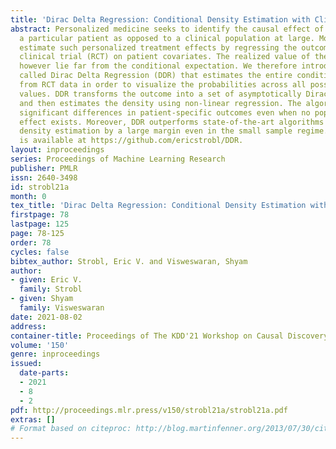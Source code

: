 ```yaml
---
title: 'Dirac Delta Regression: Conditional Density Estimation with Clinical Trials'
abstract: Personalized medicine seeks to identify the causal effect of treatment for
  a particular patient as opposed to a clinical population at large. Most investigators
  estimate such personalized treatment effects by regressing the outcome of a randomized
  clinical trial (RCT) on patient covariates. The realized value of the outcome may
  however lie far from the conditional expectation. We therefore introduce a method
  called Dirac Delta Regression (DDR) that estimates the entire conditional density
  from RCT data in order to visualize the probabilities across all possible outcome
  values. DDR transforms the outcome into a set of asymptotically Dirac delta distributions
  and then estimates the density using non-linear regression. The algorithm can identify
  significant differences in patient-specific outcomes even when no population level
  effect exists. Moreover, DDR outperforms state-of-the-art algorithms in conditional
  density estimation by a large margin even in the small sample regime. An R package
  is available at https://github.com/ericstrobl/DDR.
layout: inproceedings
series: Proceedings of Machine Learning Research
publisher: PMLR
issn: 2640-3498
id: strobl21a
month: 0
tex_title: 'Dirac Delta Regression: Conditional Density Estimation with Clinical Trials'
firstpage: 78
lastpage: 125
page: 78-125
order: 78
cycles: false
bibtex_author: Strobl, Eric V. and Visweswaran, Shyam
author:
- given: Eric V.
  family: Strobl
- given: Shyam
  family: Visweswaran
date: 2021-08-02
address:
container-title: Proceedings of The KDD'21 Workshop on Causal Discovery
volume: '150'
genre: inproceedings
issued:
  date-parts:
  - 2021
  - 8
  - 2
pdf: http://proceedings.mlr.press/v150/strobl21a/strobl21a.pdf
extras: []
# Format based on citeproc: http://blog.martinfenner.org/2013/07/30/citeproc-yaml-for-bibliographies/
---
```

